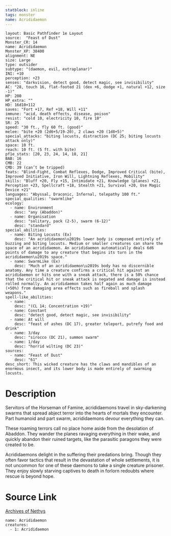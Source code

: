 ```yaml
---
statblock: inline
tags: monster
name: Acrididaemon
---
```

```statblock
layout: Basic Pathfinder 1e Layout
source:  "Feast of Dust"
Monster_CR: 14
name: Acrididaemon
Monster_XP: 38400
alignment: NE
size: Large
type: outsider
subtype: "(daemon, evil, extraplanar)"
INI: +10
perception: +23
senses: "darkvision, detect good, detect magic, see invisibility"
AC: "28, touch 16, flat-footed 21 (dex +6, dodge +1, natural +12, size -1)"
HP: 200
HP_extra: ""
HD: 16d10+112
saves: "Fort +17, Ref +18, Will +11"
immune: "acid, death effects, disease, poison"
resist: "cold 10, electricity 10, fire 10"
SR: 25
speed: "30 ft., fly 60 ft. (good)"
melee: "bite +20 (2d6+5/19-20), 2 claws +20 (1d8+5)"
special_attacks: "biting locusts, distraction (DC 25; biting locusts attack only)"
space: 10 ft.
reach: 10 ft. (5 ft. with bite)
pf1e_stats: [20, 23, 24, 14, 18, 21]
BAB: 16
CMB: 22
CMD: 39 (can’t be tripped)
feats: "Blind-Fight, Combat Reflexes, Dodge, Improved Critical (bite), Improved Initiative, Iron Will, Lightning Reflexes, Mobility"
skills: "Bluff +20, Fly +15, Intimidate +21, Knowledge (planes) +21, Perception +23, Spellcraft +18, Stealth +21, Survival +20, Use Magic Device +21"
languages: "Abyssal, Draconic, Infernal, telepathy 100 ft."
special_qualities: "swarmlike"
ecology:
  - name: Environment
    desc: "any (Abaddon)"
  - name: Organisation
    desc: "solitary, pack (2-5), swarm (6-12)"
    desc: "standard"
special_abilities:
  - name: Biting Locusts (Ex)
    desc: "An acrididaemon\u2019s lower body is composed entirely of buzzing and biting locusts. Medium or smaller creatures can share the space of an acrididaemon. An acrididaemon automatically deals 6d6 points of damage to any creature that begins its turn in the acrididaemon\u2019s space."
  - name: SwarmLike (Ex)
    desc: "Much of an acrididaemon\u2019s body has no discernible anatomy. Any time a creature confirms a critical hit against an acrididaemon or hits one with a sneak attack, there is a 50% chance that the critical hit or sneak attack is negated and damage is instead rolled normally. An acrididaemon takes half again as much damage (+50%) from damaging area effects such as fireball and splash weapons."
spell-like_abilities:
  - name:
    desc: "(CL 14; Concentration +19)"
  - name: Constant
    desc: "detect good, detect magic, see invisibility"
  - name: At will
    desc: "feast of ashes (DC 17), greater teleport, putrefy food and drink"
  - name: 3/day
    desc: "sirocco (DC 21), summon swarm"
  - name: 1/day
    desc: "horrid wilting (DC 23)"
sources:
  - name: "Feast of Dust"
    desc: "61"
desc_short: This wicked creature has the claws and mandibles of an enormous insect, and its lower body is made entirely of swarming locusts.
```
# Description
Servitors of the Horseman of Famine, acrididaemons travel in sky-darkening swarms that spread abject terror into the hearts of mortals they encounter. Part humanoid and part swarm, acrididaemons devour everything they can.

These roaming terrors call no place home aside from the desolation of Abaddon. They wander the planes ravaging everything in their wake, and quickly abandon their ruined targets, like the parasitic paragons they were created to be.

Acrididaemons delight in the suffering their predations bring. Though they often favor tactics that result in the devastation of whole settlements, it is not uncommon for one of these daemons to take a single creature prisoner. They enjoy slowly starving captives to death in forlorn redoubts where rescue is beyond hope.
# Source Link
[Archives of Nethys](https://aonprd.com/MonsterDisplay.aspx?ItemName=Acrididaemon)
```encounter-table
name: Acrididaemon
creatures:
  - 1: Acrididaemon
```
